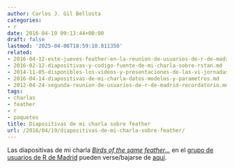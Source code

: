 ```yaml
---
author: Carlos J. Gil Bellosta
categories:
- r
date: 2016-04-19 09:13:44+00:00
draft: false
lastmod: '2025-04-06T18:59:10.811350'
related:
- 2016-04-12-este-jueves-feather-en-la-reunion-de-usuarios-de-r-de-madrid.md
- 2016-02-12-diapositivas-y-codigo-fuente-de-mi-charla-sobre-rstan.md
- 2014-11-05-disponibles-los-videos-y-presentaciones-de-las-vi-jornadas-de-usuarios-de-r.md
- 2016-04-14-diapositivas-de-mi-charla-datos-modelos-y-parametros.md
- 2012-04-24-segunda-reunion-de-usuarios-de-r-de-madrid-recordatorio.md
tags:
- charlas
- feather
- r
- paquetes
title: Diapositivas de mi charla sobre feather
url: /2016/04/19/diapositivas-de-mi-charla-sobre-feather/
---
```


Las diapositivas de mi charla [_Birds of the same feather..._](https://datanalytics.com/2016/04/12/este-jueves-feather-en-la-reunion-de-usuarios-de-r-de-madrid/) en el [grupo de usuarios de R de Madrid](http://madrid.r-es.org) pueden verse/bajarse de [aquí](/uploads/charla_gil_madrid_201604.html).